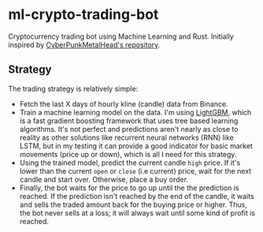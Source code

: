 # ml-crypto-trading-bot

Cryptocurrency trading bot using Machine Learning and Rust. Initially inspired by [CyberPunkMetalHead's repository](https://github.com/CyberPunkMetalHead/cryptocurrency-machine-learning-prediction-algo-trading).

## Strategy

The trading strategy is relatively simple:

- Fetch the last X days of hourly kline (candle) data from Binance.
- Train a machine learning model on the data. I'm using [LightGBM](https://lightgbm.readthedocs.io/en/v3.3.2/), which is a fast gradient boosting framework that uses tree based learning algorithms. It's not perfect and predictions aren't nearly as close to reality as other solutions like recurrent neural networks (RNN) like LSTM, but in my testing it can provide a good indicator for basic market movements (price up or down), which is all I need for this strategy.
- Using the trained model, predict the current candle `high` price. If it's lower than the current `open` or `close` (i.e current) price, wait for the next candle and start over. Otherwise, place a buy order.
- Finally, the bot waits for the price to go up until the the prediction is reached. If the prediction isn't reached by the end of the candle, it waits and sells the traded amount back for the buying price or higher. Thus, the bot never sells at a loss; it will always wait until some kind of profit is reached.

